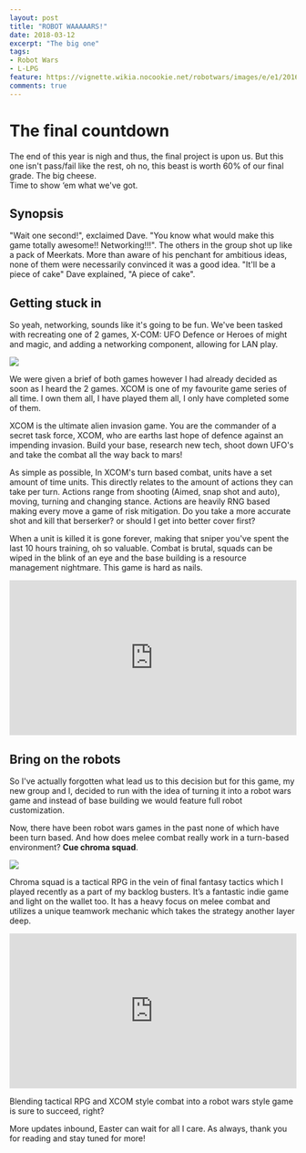 ```yaml
---
layout: post
title: "ROBOT WAAAAARS!"
date: 2018-03-12
excerpt: "The big one"
tags:
- Robot Wars
- L-LPG
feature: https://vignette.wikia.nocookie.net/robotwars/images/e/e1/2016_House_Robots.jpg/revision/latest?cb=20160624140757
comments: true
---
```

# The final countdown
The end of this year is nigh and thus, the final project is upon us.
But this one isn't pass/fail like the rest, oh no, this beast is worth 60% of our final grade. The big cheese. <br>
Time to show ‘em what we've got.

## Synopsis
"Wait one second!", exclaimed Dave. "You know what would make this game totally awesome!! Networking!!!". The others in the group shot up like a pack of Meerkats. More than aware of his penchant for ambitious ideas, none of them were necessarily convinced it was a good idea. "It'll be a piece of cake" Dave explained, "A piece of cake".

## Getting stuck in
So yeah, networking, sounds like it's going to be fun. We've been tasked with recreating one of 2 games, X-COM: UFO Defence or Heroes of might and magic, and adding a networking component, allowing for LAN play.

<img src="https://camo.githubusercontent.com/1906b0eeef127da977abe6ff7cca22500f734109/687474703a2f2f7777772e6162616e646f6e77617265646f732e636f6d2f7075626c69632f6162616e5f696d675f73637265656e732f75666f2d352e6a7067">

We were given a brief of both games however I had already decided as soon as I heard the 2 games. XCOM is one of my favourite game series of all time. I own them all, I have played them all, I only have completed some of them.

XCOM is the ultimate alien invasion game. You are the commander of a secret task force, XCOM, who are earths last hope of defence against an impending invasion. Build your base, research new tech, shoot down UFO's and take the combat all the way back to mars!

As simple as possible, In XCOM's turn based combat, units have a set amount of time units. This directly relates to the amount of actions they can take per turn. Actions range from shooting (Aimed, snap shot and auto), moving, turning and changing stance.
Actions are heavily RNG based making every move a game of risk mitigation. Do you take a more accurate shot and kill that berserker? or should I get into better cover first? 

When a unit is killed it is gone forever, making that sniper you've spent the last 10 hours training, oh so valuable. Combat is brutal, squads can be wiped in the blink of an eye and the base building is a resource management nightmare. This game is hard as nails.

<div style='position:relative;padding-bottom:54%'><iframe src='https://gfycat.com/ifr/MassiveAjarGarpike' frameborder='0' scrolling='no' width='100%' height='100%' style='position:absolute;top:0;left:0' allowfullscreen></iframe></div>

## Bring on the robots
So I've actually forgotten what lead us to this decision but for this game, my new group and I, decided to run with the idea of turning it into a robot wars game and instead of base building we would feature full robot customization.

Now, there have been robot wars games in the past none of which have been turn based. And how does melee combat really work in a turn-based environment? **Cue chroma squad**.

<img src="https://steamcdn-a.akamaihd.net/steam/apps/251130/header.jpg?t=1478022434">

Chroma squad is a tactical RPG in the vein of final fantasy tactics which I played recently as a part of my backlog busters. It’s a fantastic indie game and light on the wallet too. It has a heavy focus on melee combat and utilizes a unique teamwork mechanic which takes the strategy another layer deep.

<div style='position:relative;padding-bottom:54%'><iframe src='https://gfycat.com/ifr/ElectricBouncyFlyinglemur' frameborder='0' scrolling='no' width='100%' height='100%' style='position:absolute;top:0;left:0' allowfullscreen></iframe></div>

Blending tactical RPG and XCOM style combat into a robot wars style game is sure to succeed, right?

More updates inbound, Easter can wait for all I care.
As always, thank you for reading and stay tuned for more!